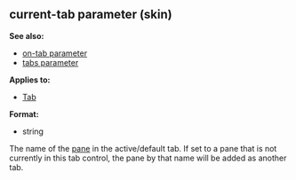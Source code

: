 ## current-tab parameter (skin)
**See also:**
+   [on-tab parameter](/ref/%7Bskin%7D/param/on-tab.md) 
+   [tabs parameter](/ref/%7Bskin%7D/param/tabs.md) 
<!-- -->
**Applies to:**
+   [Tab](/ref/%7Bskin%7D/control/tab.md) 
<!-- -->
**Format:**
+   string


The name of the [pane](/ref/%7Bskin%7D/control/main.md) in the
active/default tab. If set to a pane that is not currently in this tab
control, the pane by that name will be added as another tab.